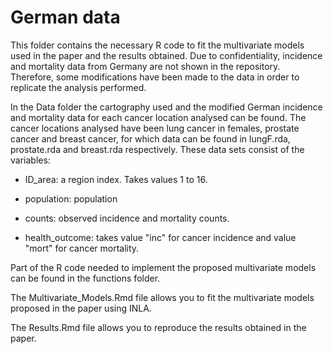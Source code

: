 # German data

This folder contains the necessary R code to fit the multivariate models used in the paper and the results obtained. Due to confidentiality, incidence and mortality data from Germany are not shown in the repository. Therefore, some modifications have been made to the data in order to replicate the analysis performed.

In the Data folder the cartography used and the modified German incidence and mortality data for each cancer location analysed can be found. The cancer locations analysed have been lung cancer in females, prostate cancer and breast cancer, for which data can be found in lungF.rda, prostate.rda and breast.rda respectively. These data sets consist of the variables:

 - ID_area: a region index. Takes values 1 to 16.

 - population: population

- counts: observed incidence and mortality counts.

- health_outcome: takes value "inc" for cancer incidence and value "mort" for cancer mortality.

Part of the R code needed to implement the proposed multivariate models can be found in the functions folder.

The Multivariate_Models.Rmd file allows you to fit the multivariate models proposed in the paper using INLA.

The Results.Rmd file allows you to reproduce the results obtained in the paper.
